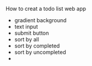 How to creat a todo list web app

- gradient background
- text input
- submit button
- sort by all
- sort by completed
- sort by uncompleted
- 